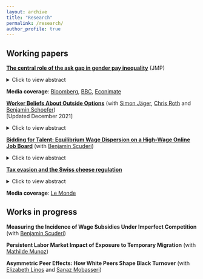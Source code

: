 ```yaml
---
layout: archive
title: "Research"
permalink: /research/
author_profile: true
---
```


## Working papers

[**The central role of the ask gap in gender pay inequality**](/files/Roussille_askgap.pdf) (JMP) <br/>

<!--- (/files/jmp.pdf) --->
<details>
  <summary>Click to view abstract</summary>
The gender ask gap measures the extent to which women ask for lower salaries than comparable men. This paper studies the role of the ask gap in generating wage inequality using novel data from Hired.com, a leading online recruitment platform for full time engineering jobs in the United States. To use the platform, job candidates must post an ask salary, stating how much they want to make in their next job. Firms then apply to candidates by offering a bid salary they are willing to pay the candidate. If the candidate is hired, final salary is recorded. After adjusting for resume characteristics, the ask gap is 3.3%, the bid gap is 2.4% and the gap in final offers is 1.8%. Remarkably, further controlling for the ask salary explains all of the gender gaps in bid and final salary on the platform. To estimate the market-level effects of an increase in women's ask salary, I exploit a sudden change in how candidates were prompted to provide their ask salary. For a subset of candidates, in mid-2018, the answer box used to solicit the ask salary went from an empty field to a pre-filled entry with the median salary on the platform for a similar candidate. Comparing candidates creating a profile before and after the feature change, I find that this change drove the ask gap and the bid gap to zero. In addition, women received the same number of bids before and after the change, suggesting they face little penalty for demanding wages comparable to men. <br/>
</details>

**Media coverage**: [Bloomberg](https://www.bloomberg.com/news/newsletters/2020-08-27/bloomberg-equality-one-easy-way-to-close-the-gender-pay-gap), [BBC](https://www.bbc.com/worklife/article/20210615-how-the-salary-ask-gap-perpetuates-unequal-pay), [Econimate](https://www.youtube.com/watch?v=Ugbrz2xqJ44)  <br/>

[**Worker Beliefs About Outside Options**](/files/JRRS_Beliefs_Rents_Outside_Options_Dec2021.pdf) (with [Simon Jäger](https://economics.mit.edu/faculty/sjaeger), [Chris Roth](https://sites.google.com/site/chrisrotheconomics/home) and [Benjamin Schoefer](https://eml.berkeley.edu/~schoefer/)) <br/> [Updated December 2021]
  <details>
  <summary>Click to view abstract</summary>
We measure workers’ beliefs about rents and outside options in a representative sample of German workers, and compare these beliefs with proxies for actual outside options. While subjective worker rents are large—14% of salary on average—they do not stem from workers’ subjective wage premia at their current firm, but are entirelyderived from
non-wage amenities. When comparing workers’ subjective outside options against objective measures of pay premia from matched employer-employee data, we find that many workers mistakenly believe their current wage is representative of the external labor market—objectively low-paid (high-paid) workers are overpessimistic (overoptimistic) about their outside options. If workers had correct beliefs about outside options, 13% of jobs would not be viable at current wages, concentrated in the low-wage segment of the labor market. Finally, we show that in an equilibrium model, such misinformation about outside options gives employers monopsony power.<br/>
</details>

  [**Bidding for Talent: Equilibrium Wage Dispersion on a High-Wage Online Job Board**](/files/Scuderi_JMP_2021.pdf) (with [Benjamin Scuderi](https://sites.google.com/site/scuderib))  <br/>
  <details>
  <summary>Click to view abstract</summary>
  This paper studies the nature and implications of firm wage-setting conduct on a large online job board for full-time U.S. tech workers. Utilizing granular data on the choice sets and decisions of firms and job seekers, we first develop and implement a novel estimator of worker preferences that accounts for both the vertical and horizontal differentiation of firms. The average worker is willing to pay 14% of their salary for a standard deviation increase in firm amenities. However, at the average firm, the standard deviation of valuations of that firm’s amenities across coworkers is also equivalent to 14% of their salaries, indicating that preferences are not well-described by a single ranking of firms. Following the “New Empirical Industrial Organization” literature, we use our labor supply estimates to compute the wage markdowns implied by a series of models of firm conduct that vary in the degree to which worker preference heterogeneity gives rise to market power. We then formulate a testing procedure that can discriminate between these models. Oligopsonistic models of wage setting are rejected in favor of monopsonistic models exhibiting near uniform markdowns of roughly 18%. Relative to a competitive benchmark, imperfect competition substantially exacerbates gender gaps in both wages and welfare. However, blinding employers to the gender of job candidates would have negligible effects on wage inequality.
  </details>
    
[**Tax evasion and the Swiss cheese regulation**](/files/Swisscheese.pdf)  <br/>
  <details>
  <summary>Click to view abstract</summary>
Before automatic exchange of information, the 2005 Savings Tax Directive was the most far-ranging initiative in the attempt to curb tax evasion of European households in Switzerland. Under this program, European tax evaders holding interest-yielding accounts in Switzerland had two choices: either declare their accounts to the fiscal authorities of their resident countries or pay a tax upfront and keep their anonymity. Exploiting a unique combination of public administrative datasets, this paper sheds light on the loopholes of this reform and the large behavioral responses of tax evaders aimed at exploiting them. I find that the reform barely curbed tax evasion : 80% of the European offshore wealth in Switzerland remained both undeclared and untaxed by 2013. Using the Swiss households’ investments as a control group, I show that the failure of the Directive is mainly explained by tax evaders’ active re-investment strategies in tax-exempt assets. While they remain fairly low, declarations of offshore wealth under the Directive have more than quadrupled over the period 2006-2013. This paper demonstrates that monetary incentives, such as tax amnesties in the evader’s home country or the increase in the upfront tax in Switzerland, are the first drivers of declarations. Conversely, bilateral information exchange treaties that were praised as a way to “end bank secrecy” have the least effect on declarations. <br/>
</details>

**Media coverage**: [Le Monde](https://www.lemonde.fr/crise-de-l-euro/article/2015/09/22/taxer-les-avoirs-grecs-caches-dans-les-centres-offshore-plutot-que-privatiser_4767278_1656955.html) <br/>

## Works in progress  


  
 **Measuring the Incidence of Wage Subsidies Under Imperfect Competition** (with [Benjamin Scuderi](https://sites.google.com/site/scuderib)) 
 
 **Persistent Labor Market Impact of Exposure to Temporary Migration** (with [Mathilde Munoz](https://sites.google.com/view/mathilde-munoz/about/research)) 

  **Asymmetric Peer Effects: How White Peers Shape Black Turnover** (with [Elizabeth Linos](https://gspp.berkeley.edu/faculty-and-impact/faculty/elizabeth-linos) and [Sanaz Mobasseri](https://www.sanazmobasseri.com/))   <br/>


